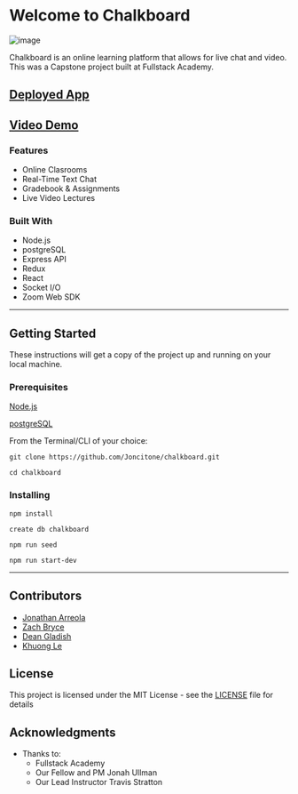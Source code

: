 # Welcome to Chalkboard

![image](https://i.imgur.com/aWWbkfH.png)

Chalkboard is an online learning platform that allows for live chat and video. This was a Capstone project built at Fullstack Academy.

## [Deployed App](https://chalkboard-fsa.herokuapp.com/)

## [Video Demo](https://youtu.be/3xJPDxcaET4)

### Features

- Online Clasrooms
- Real-Time Text Chat
- Gradebook & Assignments
- Live Video Lectures

### Built With

- Node.js
- postgreSQL
- Express API
- Redux
- React
- Socket I/O
- Zoom Web SDK

---

## Getting Started

These instructions will get a copy of the project up and running on your local machine.

### Prerequisites

[Node.js](https://nodejs.org/en/download/)

[postgreSQL](https://www.postgresql.org/download/)

From the Terminal/CLI of your choice:

`git clone https://github.com/Joncitone/chalkboard.git`

`cd chalkboard`

### Installing

`npm install`

`create db chalkboard`

`npm run seed`

`npm run start-dev`

---

## Contributors

- [Jonathan Arreola](http://www.github.com/joncitone)
- [Zach Bryce](http://www.github.com/zbryce)
- [Dean Gladish](http://www.github.com/gladishd)
- [Khuong Le](https://github.com/khnghle)

## License

This project is licensed under the MIT License - see the [LICENSE](LICENSE) file for details

## Acknowledgments

- Thanks to:
  - Fullstack Academy
  - Our Fellow and PM Jonah Ullman
  - Our Lead Instructor Travis Stratton
